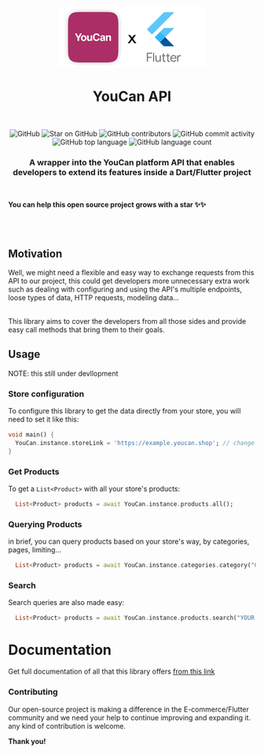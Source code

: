 <br>
<p align='center' >
<img src="docs/assets/banner-logo.png" width='300px'/>
<h1 align='center'>YouCan API </h1>
<br>
<p align="center"><img alt="GitHub" src="https://img.shields.io/github/license/anasfik/Youcan_Flutter_SDK?style=for-the-badge" />
<img alt="Star on GitHub" src="https://img.shields.io/github/stars/anasfik/Youcan_Flutter_SDK.svg?style=for-the-badge" />
<img alt="GitHub contributors" src="https://img.shields.io/github/contributors/anasfik/Youcan_Flutter_SDK?style=for-the-badge">
<img alt="GitHub commit activity" src="https://img.shields.io/github/commit-activity/y/anasfik/Youcan_Flutter_SDK?color=red&style=for-the-badge">
<img alt="GitHub top language" src="https://img.shields.io/github/languages/top/anasfik/Youcan_Flutter_SDK?style=for-the-badge" />
<img alt="GitHub language count" src="https://img.shields.io/github/languages/count/anasfik/Youcan_Flutter_SDK?style=for-the-badge">
</p></p>


<h3><p align='center'>A wrapper into the YouCan platform API that enables developers to extend its features inside a Dart/Flutter project</p></h3>
<br>

**You can help this open source project grows with a star ✨✨**

<br><br>

## Motivation

Well, we might need a flexible and easy way to exchange requests from this API to our project, this could get developers more unnecessary extra work such as dealing with configuring and using the API's multiple endpoints, loose types of data, HTTP requests, modeling data...
<br>
<br>

This library aims to cover the developers from all those sides and provide easy call methods that bring them to their goals.

## Usage

NOTE: this still under devllopment

### Store configuration

To configure this library to get the data directly from your store, you will need to set it like this:

```dart
void main() {
  YouCan.instance.storeLink = 'https://example.youcan.shop'; // change it with your store's link
}
```


### Get Products

To get a `List<Product>` with all your store's products:

```dart
  List<Product> products = await YouCan.instance.products.all();
```

### Querying Products

in brief, you can query products based on your store's way, by categories, pages, limiting...

```dart
  List<Product> products = await YouCan.instance.categories.category("Category id").products.pagination(2).limit(15).all();
```

### Search

Search queries are also made easy:

```dart
  List<Product> products = await YouCan.instance.products.search("YOUR SEARCH TEXT").limit(1).all();
```

# Documentation

Get full documentation of all that this library offers <a href="https://anasfik.github.io/Youcan_Flutter_SDK/usage">from this link </a>

### Contributing

Our open-source project is making a difference in the E-commerce/Flutter community and we need your help to continue improving and expanding it. any kind of contribution is welcome.

**Thank you!**
